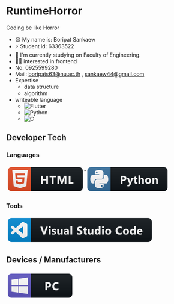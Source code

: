 # RuntimeHorror
Coding be like Horror

- 😄 My name is: Boripat Sankaew
- ⚡ Student id: 63363522
- 🔭 I'm currently studying on Faculty of Engineering.
- 👨‍⚕️ interested in frontend
- No. 0925599280
- Mail: boripats63@nu.ac.th , sankaew44@gmail.com
- Expertise 
  * data structure
  * algorithm
- writeable language 
  * ![Flutter](https://img.shields.io/badge/Flutter-%2302569B.svg?style=for-the-badge&logo=Flutter&logoColor=white) 
  * ![Python](https://img.shields.io/badge/python-3670A0?style=for-the-badge&logo=python&logoColor=ffdd54) 
  * ![C](https://img.shields.io/badge/c-%2300599C.svg?style=for-the-badge&logo=c&logoColor=white)
## Developer Tech

### Languages 
<p align="left">
<a href="#">
    <img src="svg/dev/languages/html.svg" alt="html" style="vertical-align:top; margin:6px 4px">
  </a> 

<a href="#">
    <img src="svg/dev/languages/python.svg" alt="python" style="vertical-align:top; margin:6px 4px">
  </a> 

</P>

### Tools 
<p align="left">
<a href="#">
    <img src="svg/dev/tools/visualstudio_code.svg" alt="visualstudio_code" style="vertical-align:top; margin:6px 4px">
  </a>


</P>

## Devices / Manufacturers
<p align="left">

<a href="#">
    <img src="svg/devices/pc.svg" alt="pc" style="vertical-align:top; margin:6px 4px">
  </a>
</p>
